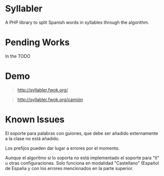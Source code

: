 # Syllabler
A PHP library to split Spanish words in syllables through the algorithm.

# Pending Works
In the TODO

# Demo

> http://syllabler.fwok.org/

> http://syllabler.fwok.org/camión


# Known Issues
El soporte para palabras con guiones, que debe ser añadido externamente a la clase no está añadido.

Los prefijos pueden dar lugar a errores por el momento.

Aunque el algoritmo si lo soporta no está implementado el soporte para "tl" u otras configuraciones. Solo funciona en modalidad "Castellano" (Español de España y con los errores mencionados en la parte superior.
